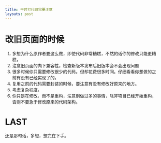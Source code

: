 ```yaml
---
title: 平时打代码需要注意
layouts: post
---
```


# 改旧页面的时候
1. 多想为什么原作者要这么做，即使代码非常糟糕，不然的话你的修改只能更糟糕，
2. 注意旧页面的向下兼容性，检查新版本发布后旧版本会不会出现问题
3. 很多时候你只需要修改很少的代码，但却花费很多时间。仔细看看你想做的之前有没有已经实现了的。
4. 复用之前的代码需要封装的时候，要注意有没有修改好原来的地方。
5. 考虑复杂程度。
6. 你只是在修改，而不是重构，注意别做过多的事情，除非项目已经开始重构，否则不要急于修改原来的代码架构。

# LAST
还是那句话，多想，想完在下手。
